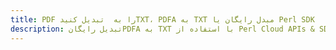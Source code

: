 ---title: PDF را به  تبدیل کنیدTXT، PDFA به TXT مبدل رایگان یا Perl SDKdescription: تبدیل رایگانPDFA به TXT با استفاده از Perl Cloud APIs & SDK همچنین اسناد PDF را در Cloud ایجاد، ویرایش و رندر کنید.---